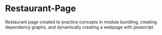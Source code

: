 # Restaurant-Page
Restaurant page created to practice concepts in module bundling, creating dependency graphs, and dynamically creating a webpage with javascript. 
